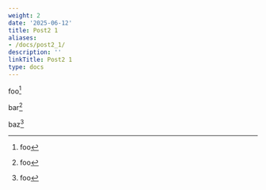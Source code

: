 ```yaml
---
weight: 2
date: '2025-06-12'
title: Post2 1
aliases:
- /docs/post2_1/
description: ''
linkTitle: Post2 1
type: docs
---
```


foo[^1]

bar[^2]

baz[^3]

[^1]: foo
[^2]: foo
[^3]: foo
